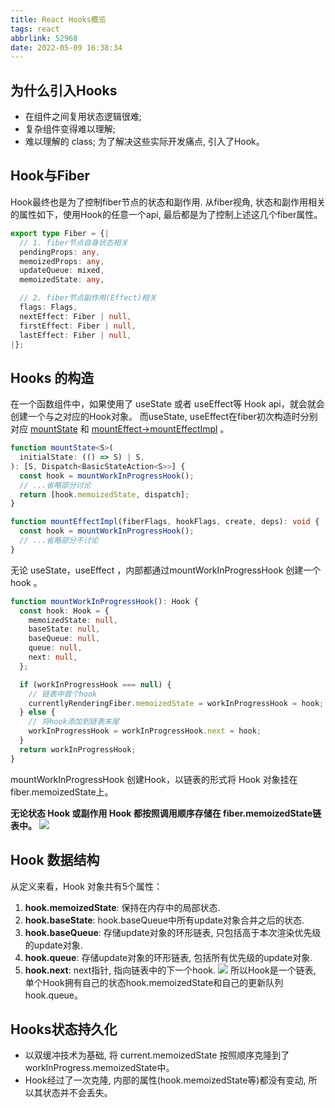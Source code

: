 ```yaml
---
title: React Hooks概览
tags: react
abbrlink: 52968
date: 2022-05-09 16:38:34
---
```


## 为什么引入Hooks
* 在组件之间复用状态逻辑很难; 
* 复杂组件变得难以理解;  
* 难以理解的 class;
为了解决这些实际开发痛点, 引入了Hook。

<!-- more -->

## Hook与Fiber
Hook最终也是为了控制fiber节点的状态和副作用. 从fiber视角, 状态和副作用相关的属性如下，使用Hook的任意一个api, 最后都是为了控制上述这几个fiber属性。
```ts
export type Fiber = {|
  // 1. fiber节点自身状态相关
  pendingProps: any,
  memoizedProps: any,
  updateQueue: mixed,
  memoizedState: any,

  // 2. fiber节点副作用(Effect)相关
  flags: Flags,
  nextEffect: Fiber | null,
  firstEffect: Fiber | null,
  lastEffect: Fiber | null,
|};
```

## Hooks 的构造
在一个函数组件中，如果使用了 useState 或者 useEffect等 Hook api，就会就会创建一个与之对应的Hook对象。
而useState, useEffect在fiber初次构造时分别对应 [mountState](https://github.com/facebook/react/blob/v17.0.2/packages/react-reconciler/src/ReactFiberHooks.old.js#L1113-L1136) 和 [mountEffect->mountEffectImpl](https://github.com/facebook/react/blob/v17.0.2/packages/react-reconciler/src/ReactFiberHooks.old.js#L1193-L1248) 。
```ts
function mountState<S>(
  initialState: (() => S) | S,
): [S, Dispatch<BasicStateAction<S>>] {
  const hook = mountWorkInProgressHook();
  // ...省略部分讨论
  return [hook.memoizedState, dispatch];
}

function mountEffectImpl(fiberFlags, hookFlags, create, deps): void {
  const hook = mountWorkInProgressHook();
  // ...省略部分不讨论
}
```
无论 useState，useEffect ，内部都通过mountWorkInProgressHook 创建一个 hook 。
```ts
function mountWorkInProgressHook(): Hook {
  const hook: Hook = {
    memoizedState: null,
    baseState: null,
    baseQueue: null,
    queue: null,
    next: null,
  };

  if (workInProgressHook === null) {
    // 链表中首个hook
    currentlyRenderingFiber.memoizedState = workInProgressHook = hook;
  } else {
    // 将hook添加到链表末尾
    workInProgressHook = workInProgressHook.next = hook;
  }
  return workInProgressHook;
}
```
mountWorkInProgressHook 创建Hook，以链表的形式将 Hook 对象挂在fiber.memoizedState上。

**无论状态 Hook 或副作用 Hook 都按照调用顺序存储在 fiber.memoizedState链表中。**
![](mount-fiber-memoizedstate.png)

## Hook 数据结构
从定义来看，Hook 对象共有5个属性：
1. **hook.memoizedState**: 保持在内存中的局部状态.
2. **hook.baseState**: hook.baseQueue中所有update对象合并之后的状态.
3. **hook.baseQueue**: 存储update对象的环形链表, 只包括高于本次渲染优先级的update对象.
4. **hook.queue**: 存储update对象的环形链表, 包括所有优先级的update对象.
5. **hook.next**: next指针, 指向链表中的下一个hook.
![](hook-linkedlist.png)
所以Hook是一个链表, 单个Hook拥有自己的状态hook.memoizedState和自己的更新队列hook.queue。

## Hooks状态持久化
* 以双缓冲技术为基础, 将 current.memoizedState 按照顺序克隆到了workInProgress.memoizedState中。
* Hook经过了一次克隆, 内部的属性(hook.memoizedState等)都没有变动, 所以其状态并不会丢失。